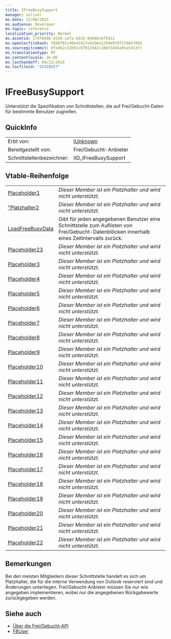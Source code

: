 ```yaml
---
title: IFreeBusySupport
manager: soliver
ms.date: 12/08/2015
ms.audience: Developer
ms.topic: reference
localization_priority: Normal
ms.assetid: 17df868b-d329-cefa-bd16-84960cbf5921
ms.openlocfilehash: f688f02c90e4341fe9cb0a1294b9f0f278bb7065
ms.sourcegitcommit: 8fe462c32b91c87911942c188f3445e85a54137c
ms.translationtype: MT
ms.contentlocale: de-DE
ms.lasthandoff: 04/23/2019
ms.locfileid: "32319327"
---
```

# <a name="ifreebusysupport"></a>IFreeBusySupport

Unterstützt die Spezifikation von Schnittstellen, die auf Frei/Gebucht-Daten für bestimmte Benutzer zugreifen. 
  
## <a name="quick-info"></a>QuickInfo

|||
|:-----|:-----|
|Erbt von:  <br/> |[IUnknown](https://msdn.microsoft.com/library/33f1d79a-33fc-4ce5-a372-e08bda378332%28Office.15%29.aspx) <br/> |
|Bereitgestellt von:  <br/> |Frei/Gebucht-Anbieter  <br/> |
|Schnittstellenbezeichner:  <br/> |IID_IFreeBusySupport  <br/> |
   
## <a name="vtable-order"></a>Vtable-Reihenfolge

|||
|:-----|:-----|
|[Placeholder1](ifreebusysupport-placeholder1.md) <br/> | *Dieser Member ist ein Platzhalter und wird nicht unterstützt.*  <br/> |
|["Platzhalter2](ifreebusysupport-placeholder2.md) <br/> | *Dieser Member ist ein Platzhalter und wird nicht unterstützt.*  <br/> |
|[LoadFreeBusyData](ifreebusysupport-loadfreebusydata.md) <br/> |Gibt für jeden angegebenen Benutzer eine Schnittstelle zum Auflisten von Frei/Gebucht-Datenblöcken innerhalb eines Zeitintervalls zurück.  <br/> |
|[Placeholder23](ifreebusysupport-placeholder23.md) <br/> | *Dieser Member ist ein Platzhalter und wird nicht unterstützt.*  <br/> |
|[Placeholder3](ifreebusysupport-placeholder3.md) <br/> | *Dieser Member ist ein Platzhalter und wird nicht unterstützt.*  <br/> |
|[Placeholder4](ifreebusysupport-placeholder4.md) <br/> | *Dieser Member ist ein Platzhalter und wird nicht unterstützt.*  <br/> |
|[Placeholder5](ifreebusysupport-placeholder5.md) <br/> | *Dieser Member ist ein Platzhalter und wird nicht unterstützt.*  <br/> |
|[Placeholder6](ifreebusysupport-placeholder6.md) <br/> | *Dieser Member ist ein Platzhalter und wird nicht unterstützt.*  <br/> |
|[Placeholder7](ifreebusysupport-placeholder7.md) <br/> | *Dieser Member ist ein Platzhalter und wird nicht unterstützt.*  <br/> |
|[Placeholder8](ifreebusysupport-placeholder8.md) <br/> | *Dieser Member ist ein Platzhalter und wird nicht unterstützt.*  <br/> |
|[Placeholder9](ifreebusysupport-placeholder9.md) <br/> | *Dieser Member ist ein Platzhalter und wird nicht unterstützt.*  <br/> |
|[Placeholder10](ifreebusysupport-placeholder10.md) <br/> | *Dieser Member ist ein Platzhalter und wird nicht unterstützt.*  <br/> |
|[Placeholder11](ifreebusysupport-placeholder11.md) <br/> | *Dieser Member ist ein Platzhalter und wird nicht unterstützt.*  <br/> |
|[Placeholder12](ifreebusysupport-placeholder12.md) <br/> | *Dieser Member ist ein Platzhalter und wird nicht unterstützt.*  <br/> |
|[Placeholder13](ifreebusysupport-placeholder13.md) <br/> | *Dieser Member ist ein Platzhalter und wird nicht unterstützt.*  <br/> |
|[Placeholder14](ifreebusysupport-placeholder14.md) <br/> | *Dieser Member ist ein Platzhalter und wird nicht unterstützt.*  <br/> |
|[Placeholder15](ifreebusysupport-placeholder15.md) <br/> | *Dieser Member ist ein Platzhalter und wird nicht unterstützt.*  <br/> |
|[Placeholder16](ifreebusysupport-placeholder16.md) <br/> | *Dieser Member ist ein Platzhalter und wird nicht unterstützt.*  <br/> |
|[Placeholder17](ifreebusysupport-placeholder17.md) <br/> | *Dieser Member ist ein Platzhalter und wird nicht unterstützt.*  <br/> |
|[Placeholder18](ifreebusysupport-placeholder18.md) <br/> | *Dieser Member ist ein Platzhalter und wird nicht unterstützt.*  <br/> |
|[Placeholder19](ifreebusysupport-placeholder19.md) <br/> | *Dieser Member ist ein Platzhalter und wird nicht unterstützt.*  <br/> |
|[Placeholder20](ifreebusysupport-placeholder20.md) <br/> | *Dieser Member ist ein Platzhalter und wird nicht unterstützt.*  <br/> |
|[Placeholder21](ifreebusysupport-placeholder21.md) <br/> | *Dieser Member ist ein Platzhalter und wird nicht unterstützt.*  <br/> |
|[Placeholder22](ifreebusysupport-placeholder22.md) <br/> | *Dieser Member ist ein Platzhalter und wird nicht unterstützt.*  <br/> |
   
## <a name="remarks"></a>Bemerkungen

Bei den meisten Mitgliedern dieser Schnittstelle handelt es sich um Platzhalter, die für die interne Verwendung von Outlook reserviert sind und Änderungen unterliegen. Frei/Gebucht-Anbieter müssen Sie nur wie angegeben implementieren, wobei nur die angegebenen Rückgabewerte zurückgegeben werden.
  
## <a name="see-also"></a>Siehe auch

- [Über die Frei/Gebucht-API](about-the-free-busy-api.md)
- [FBUser](fbuser.md)

